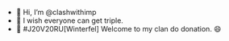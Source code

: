 - 👋 Hi, I’m @clashwithimp
- 👀 I wish everyone can get triple.
- 👀 #J20V20RU[Winterfel] Welcome to my clan do donation. 😄

<!---
clashwithimp/clashwithimp is a ✨ special ✨ repository because its `README.md` (this file) appears on your GitHub profile.
You can click the Preview link to take a look at your changes.
--->
